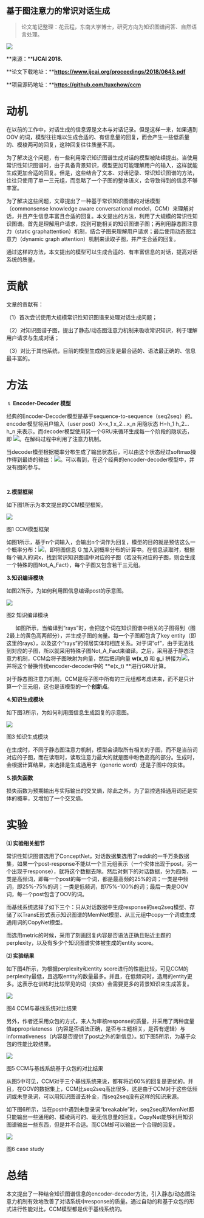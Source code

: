 
## 基于图注意力的常识对话生成

> 论文笔记整理：花云程，东南大学博士，研究方向为知识图谱问答、自然语言处理。

![](img/基于图注意力的常识对话生成.md_1.png)

**来源：****IJCAI 2018.**

**论文下载地址：****https://www.ijcai.org/proceedings/2018/0643.pdf**

**项目源码地址：****https://github.com/tuxchow/ccm**

# **动机**

在以前的工作中，对话生成的信息源是文本与对话记录。但是这样一来，如果遇到OOV 的词，模型往往难以生成合适的、有信息量的回复，而会产生一些低质量的、模棱两可的回复，这种回复往往质量不高。

为了解决这个问题，有一些利用常识知识图谱生成对话的模型被陆续提出。当使用常识性知识图谱时，由于具备背景知识，模型更加可能理解用户的输入，这样就能生成更加合适的回复。但是，这些结合了文本、对话记录、常识知识图谱的方法，往往只使用了单一三元组，而忽略了一个子图的整体语义，会导致得到的信息不够丰富。

为了解决这些问题，文章提出了一种基于常识知识图谱的对话模型（commonsense knowledge aware conversational model，CCM）来理解对话，并且产生信息丰富且合适的回复。本文提出的方法，利用了大规模的常识性知识图谱。首先是理解用户请求，找到可能相关的知识图谱子图；再利用静态图注意力（static graphattention）机制，结合子图来理解用户请求；最后使用动态图注意力（dynamic graph attention）机制来读取子图，并产生合适的回复。

通过这样的方法，本文提出的模型可以生成合适的、有丰富信息的对话，提高对话系统的质量。

# **贡献**

文章的贡献有：

（1）首次尝试使用大规模常识性知识图谱来处理对话生成问题；

（2）对知识图谱子图，提出了静态/动态图注意力机制来吸收常识知识，利于理解用户请求与生成对话；

（3）对比于其他系统，目前的模型生成的回复是最合适的、语法最正确的、信息最丰富的。

# **方法**

**⒈ Encoder-Decoder 模型**

经典的Encoder-Decoder模型是基于sequence-to-sequence（seq2seq）的。encoder模型将用户输入（user post）X=x_1 x_2…x_n 用隐状态 H=h_1 h_2…h_n 来表示。而decoder模型使用另一个GRU来循环生成每一个阶段的隐状态，即 ![](img/基于图注意力的常识对话生成.md_2.png)。在解码过程中利用了注意力机制。

当decoder模型根据概率分布生成了输出状态后，可以由这个状态经过softmax操作得到最终的输出：![](img/基于图注意力的常识对话生成.md_3.png)。可以看到，在这个经典的encoder-decoder模型中，并没有图的参与。

 

**⒉模型框架**

如下图1所示为本文提出的CCM模型框架。

![](img/基于图注意力的常识对话生成.md_4.png)

图1 CCM模型框架

如图1所示，基于n个词输入，会输出n个词作为回复，模型的目的就是预估这么一个概率分布：![](img/基于图注意力的常识对话生成.md_5.png)，即将图信息 G 加入到概率分布的计算中。在信息读取时，根据每个输入的词x，找到常识知识图谱中对应的子图（若没有对应的子图，则会生成一个特殊的图Not_A_Fact），每个子图又包含若干三元组。

**⒊知识编译模块**

如图2所示，为如何利用图信息编译post的示意图。

![](img/基于图注意力的常识对话生成.md_6.png)

图2 知识编译模块

      如图所示，当编译到“rays”时，会把这个词在知识图谱中相关的子图得到（图2最上的黄色高两部分），并生成子图的向量。每一个子图都包含了key entity（即这里的rays），以及这个“rays”的邻居实体和相连关系。对于词“of”，由于无法找到对应的子图，所以就采用特殊子图Not_A_Fact来编译。之后，采用基于静态注意力机制，CCM会将子图映射为向量，然后把词向量 **w(x_t)** 和 **g_i** 拼接为![](img/基于图注意力的常识对话生成.md_7.png)，并将这个替换传统encoder-decoder中的 **e(x_t) **进行GRU计算。

对于静态图注意力机制，CCM是将子图中所有的三元组都考虑进来，而不是只计算一个三元组，这也是该模型的一个**创新点**。

**⒋知识生成模块**

如下图3所示，为如何利用图信息生成回复的示意图。

![](img/基于图注意力的常识对话生成.md_8.png)

图3 知识生成模块

在生成时，不同于静态图注意力机制，模型会读取所有相关的子图，而不是当前词对应的子图，而在读取时，读取注意力最大的就是图中粉色高亮的部分。生成时，会根据计算结果，来选择是生成通用字（generic word）还是子图中的实体。

**⒌损失函数**

损失函数为预期输出与实际输出的交叉熵，除此之外，为了监控选择通用词还是实体的概率，又增加了一个交叉熵。

# **实验**

**⑴ 实验相关细节**

常识性知识图谱选用了ConceptNet，对话数据集选用了reddit的一千万条数据集，如果一个post-response不能以一个三元组表示（一个实体出现于post，另一个出现于response），就将这个数据去除。然后对剩下的对话数据，分为四类，一类是高频词，即每一个post的每一个词，都是最高频的25%的词；一类是中频词，即25%-75%的词；一类是低频词，即75%-100%的词；最后一类是OOV词，每一个post包含了OOV的词。

而基线系统选择了如下三个：只从对话数据中生成response的seq2seq模型、存储了以TransE形式表示知识图谱的MemNet模型、从三元组中copy一个词或生成通用词的CopyNet模型。

而选用metric的时候，采用了刻画回复内容是否语法正确且贴近主题的perplexity，以及有多少个知识图谱实体被生成的entity score。

**⑵ 实验结果**

如下图4所示，为根据perplexity和entity score进行的性能比较，可见CCM的perplexity最低，且选取entity的数量最多。并且，在低频词时，选用的entity更多。这表示在训练时比较罕见的词（实体）会需要更多的背景知识来生成答复。

![](img/基于图注意力的常识对话生成.md_9.png)

图4 CCM与基线系统对比结果



另外，作者还采用众包的方式，来人为审核response的质量，并采用了两种度量值appropriateness（内容是否语法正确，是否与主题相关，是否有逻辑）与informativeness（内容是否提供了post之外的新信息）。如下图5所示，为基于众包的性能比较结果。

![](img/基于图注意力的常识对话生成.md_10.png)

图5 CCM与基线系统基于众包的对比结果

从图5中可见，CCM对于三个基线系统来说，都有将近60%的回复是更优的。并且，在OOV的数据集上，CCM比seq2seq高出很多，这是由于CCM对于这些低频词或未登录词，可以用知识图谱去补全，而seq2seq没有这样的知识来源。

如下图6所示，当在post中遇到未登录词“breakable”时，seq2seq和MemNet都只能输出一些通用的、模棱两可的、毫无信息量的回复。CopyNet能够利用知识图谱输出一些东西，但是并不合适。而CCM却可以输出一个合理的回复。

![](img/基于图注意力的常识对话生成.md_11.png)

图6 case study

# **总结**

本文提出了一种结合知识图谱信息的encoder-decoder方法，引入静态/动态图注意力机制有效地改善了对话系统中response的质量。通过自动的和基于众包的形式进行性能对比，CCM模型都是优于基线系统的。

 

